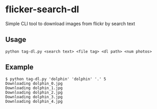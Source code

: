 # flicker-search-dl
Simple CLI tool to download images from flickr by search text

## Usage
`python tag-dl.py <search text> <file tag> <dl path> <num photos>`

## Example
```
$ python tag-dl.py 'dolphin' 'dolphin' '.' 5
Downloading dolphin_0.jpg
Downloading dolphin_1.jpg
Downloading dolphin_2.jpg
Downloading dolphin_3.jpg
Downloading dolphin_4.jpg
```

